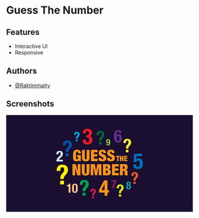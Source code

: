 # Guess The Number

## Features

- Interactive UI
- Responsive


## Authors

- [@Raktimmaity](https://github.com/Raktimmaity)


## Screenshots

![App Screenshot](./gtn.jpg)